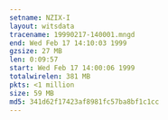 ```yaml
---
setname: NZIX-I
layout: witsdata
tracename: 19990217-140001.mngd
end: Wed Feb 17 14:10:03 1999
gzsize: 27 MB
len: 0:09:57
start: Wed Feb 17 14:00:06 1999
totalwirelen: 381 MB
pkts: <1 million
size: 59 MB
md5: 341d62f17423af8981fc57ba8bf1c1cc
---
```

